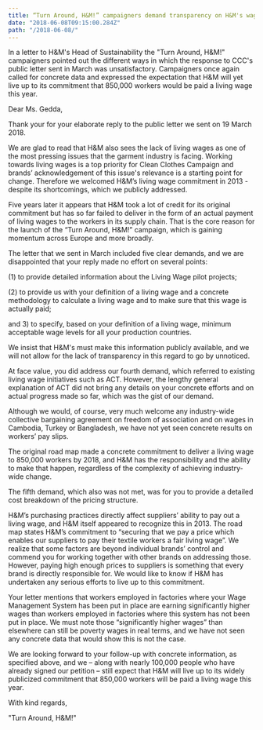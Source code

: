 ```yaml
---
title: “Turn Around, H&M!” campaigners demand transparency on H&M's wage efforts
date: "2018-06-08T09:15:00.284Z"
path: "/2018-06-08/"
---
```


In a letter to H&M's Head of Sustainability the "Turn Around, H&M!" campaigners pointed out the different ways in which the response to CCC's public letter sent in March was unsatisfactory. Campaigners once again called for concrete data and expressed the expectation that H&M will yet live up to its commitment that 850,000 workers would be paid a living wage this year.
<!-- end -->

Dear Ms. Gedda,

Thank your for your elaborate reply to the public letter we sent on 19 March 2018.

We are glad to read that H&M also sees the lack of living wages as one of the most pressing issues that the garment industry is facing. Working towards living wages is a top priority for Clean Clothes Campaign and brands’ acknowledgement of this issue's relevance is a starting point for change. Therefore we welcomed H&M’s living wage commitment in 2013 - despite its shortcomings, which we publicly addressed.

Five years later it appears that H&M took a lot of credit for its original commitment but has so far failed to deliver in the form of an actual payment of living wages to the workers in its supply chain. That is the core reason for the launch of the “Turn Around, H&M!” campaign, which is gaining momentum across Europe and more broadly.

The letter that we sent in March included five clear demands, and we are disappointed that your reply made no effort on several points:

(1) to provide detailed information about the Living Wage pilot projects;

(2) to provide us with your definition of a living wage and a concrete methodology to calculate a living wage and to make sure that this wage is actually paid;

and 3) to specify, based on your definition of a living wage, minimum acceptable wage levels for all your production countries.

We insist that H&M's must make this information publicly available, and we will not allow for the lack of transparency in this regard to go by unnoticed.

At face value, you did address our fourth demand, which referred to existing living wage initiatives such as ACT. However, the lengthy general explanation of ACT did not bring any details on your concrete efforts and on actual progress made so far, which was the gist of our demand.

Although we would, of course, very much welcome any industry-wide collective bargaining agreement on freedom of association and on wages in Cambodia, Turkey or Bangladesh, we have not yet seen concrete results on workers’ pay slips.

The original road map made a concrete commitment to deliver a living wage to 850,000 workers by 2018, and H&M has the responsibility and the ability to make that happen, regardless of the complexity of achieving industry-wide change.

The fifth demand, which also was not met, was for you to provide a detailed cost breakdown of the pricing structure.

H&M’s purchasing practices directly affect suppliers’ ability to pay out a living wage, and H&M itself appeared to recognize this in 2013. The road map states H&M’s commitment to “securing that we pay a price which enables our suppliers to pay their textile workers a fair living wage”. We realize that some factors are beyond individual brands’ control and commend you for working together with other brands on addressing those. However, paying high enough prices to suppliers is something that every brand is directly responsible for. We would like to know if H&M has undertaken any serious efforts to live up to this commitment.

Your letter mentions that workers employed in factories where your Wage Management System has been put in place are earning significantly higher wages than workers employed in factories where this system has not been put in place. We must note those “significantly higher wages” than elsewhere can still be poverty wages in real terms, and we have not seen any concrete data that would show this is not the case.

We are looking forward to your follow-up with concrete information, as specified above, and we – along with nearly 100,000 people who have already signed our petition – still expect that H&M will live up to its widely publicized commitment that 850,000 workers will be paid a living wage this year.

With kind regards,

"Turn Around, H&M!"
